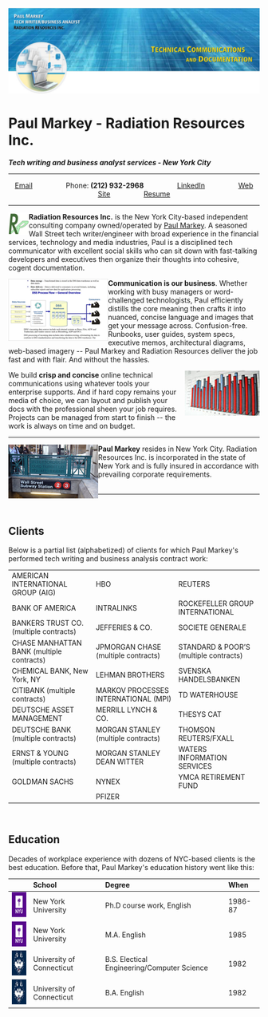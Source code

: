 ![Paul Markey banner](/images/GitHubBanner.jpg)

# **Paul Markey - Radiation Resources Inc.**
***Tech writing and business analyst services - New York City***
_____
<p align="center">
  <a href="mailto:Paul@PaulMarkey.com">Email</a> &nbsp; &nbsp; &nbsp; &nbsp; &nbsp; &nbsp; &nbsp; &nbsp;
  <a>Phone:<strong> (212) 932-2968</strong></a> &nbsp; &nbsp; &nbsp; &nbsp; &nbsp; &nbsp; &nbsp; &nbsp;
  <a href="https://www.linkedin.com/in/paulmarkey-nyc/">LinkedIn</a> &nbsp; &nbsp; &nbsp; &nbsp; &nbsp; &nbsp; &nbsp; &nbsp;
  <a href="http://www.PaulMarkey.com">Web Site</a>&nbsp; &nbsp; &nbsp; &nbsp; &nbsp; &nbsp; &nbsp; &nbsp;&nbsp;
  <a href="images/PaulMarkeyResume.pdf" target="pdf-frame">Resume</a>
</p>

_____

<img align="left" width="41" height="45" src="/images/rrlogo100.jpg">**Radiation Resources Inc.** is the New York City-based independent consulting company owned/operated by [Paul Markey](mailto:Paul@PaulMarkey.com). A seasoned Wall Street tech writer/engineer with broad experience in the financial services, technology and media industries, Paul is a disciplined tech communicator with excellent social skills who can sit down with fast-talking developers and executives then organize their thoughts into cohesive, cogent documentation.

<img align="left" width="200" height="124" src="/images/FlowDiagram.jpg">**Communication is our business**. Whether working with busy managers or word-challenged technologists, Paul efficiently distills the core meaning then crafts it into nuanced, concise language and images that get your message across. Confusion-free. Runbooks, user guides, system specs, executive memos, architectural diagrams, web-based imagery -- Paul Markey and Radiation Resources deliver the job fast and with flair. And without the hassles. 

<img align="right" width="150" height="90" src="/images/TableGraphic1.jpg">We build **crisp and concise** online technical communications using whatever tools your enterprise supports. And if hard copy remains your media of choice, we can layout and publish your docs with the professional sheen your job requires. Projects can be managed from start to finish -- the work is always on time and on budget. 


_____

<img align="left" width="180" height="108" src="/images/SubwayWallSt.jpg">**Paul Markey** resides in New York City. Radiation Resources Inc. is incorporated in the state of New York and is fully insured in accordance with prevailing corporate requirements.  
&nbsp;
&nbsp;
&nbsp;
&nbsp;
_____
&nbsp;

## Clients

Below is a partial list (alphabetized) of clients for which Paul Markey's performed tech writing and business analysis contract work:

|                        |                          |                         |
| :---                   | :---                     | :---                    |
| AMERICAN INTERNATIONAL GROUP (AIG)             | HBO              | REUTERS              |
| BANK OF AMERICA               | INTRALINKS        | ROCKEFELLER GROUP INTERNATIONAL                |
| BANKERS TRUST CO. (multiple contracts)         | JEFFERIES & CO.   | SOCIETE GENERALE                |
| CHASE MANHATTAN BANK (multiple contracts)| JPMORGAN CHASE (multiple contracts) | STANDARD & POOR’S (multiple contracts)  |
| CHEMICAL BANK, New York, NY               | LEHMAN BROTHERS                 | SVENSKA HANDELSBANKEN               |
| CITIBANK  (multiple contracts)           | MARKOV PROCESSES INTERNATIONAL (MPI)                 | TD WATERHOUSE                |
| DEUTSCHE ASSET MANAGEMENT               | MERRILL LYNCH & CO.                | THESYS CAT                |
| DEUTSCHE BANK (multiple contracts)        | MORGAN STANLEY (multiple contracts)  | THOMSON REUTERS/FXALL               |
| ERNST & YOUNG (multiple contracts)         | MORGAN STANLEY DEAN WITTER               | WATERS INFORMATION SERVICES    |
| GOLDMAN SACHS               |  NYNEX            |YMCA RETIREMENT FUND              |
|               | PFIZER              |                |

&nbsp;

## Education

Decades of workplace experience with dozens of NYC-based clients is the best education. Before that, Paul Markey's education history went like this:

|                        | School                  | Degree                   | When               |
| :---                   | :---                   | :---                     | :---               |
| <img src="/images/NYUlogo.jpg" width="50" height="50"> | New York University  | Ph.D course work, English  | 1986-87            |
| <img src="/images/NYUlogo.jpg" width="50" height="50"> | New York University | M.A. English   | 1985                |
| <img src="/images/uconnlogo.jpg" width="50" height="50"> | University of Connecticut | B.S. Electical Engineering/Computer Science                | 1982  |
| <img src="/images/uconnlogo.jpg" width="50" height="50"> | University of Connecticut  | B.A. English               | 1982               |




